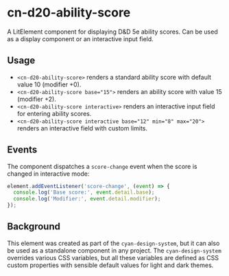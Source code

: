 # cn-d20-ability-score

A LitElement component for displaying D&D 5e ability scores. Can be used as a display component or an interactive input field.

## Usage

* `<cn-d20-ability-score>` renders a standard ability score with default value 10 (modifier +0).
* `<cn-d20-ability-score base="15">` renders an ability score with value 15 (modifier +2).
* `<cn-d20-ability-score interactive>` renders an interactive input field for entering ability scores.
* `<cn-d20-ability-score interactive base="12" min="8" max="20">` renders an interactive field with custom limits.

## Events

The component dispatches a `score-change` event when the score is changed in interactive mode:

```typescript
element.addEventListener('score-change', (event) => {
  console.log('Base score:', event.detail.base);
  console.log('Modifier:', event.detail.modifier);
});
```

## Background

This element was created as part of the `cyan-design-system`, but it can also be used as a standalone component in any project. The `cyan-design-system` overrides various CSS variables, but all these variables are defined as CSS custom properties with sensible default values for light and dark themes.
